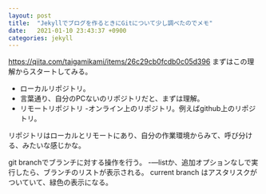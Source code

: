 ```yaml
---
layout: post
title:  "Jekyllでブログを作るときにGitについて少し調べたのでメモ"
date:   2021-01-10 23:43:37 +0900
categories: jekyll
---
```


https://qiita.com/taigamikami/items/26c29cb0fcdb0c05d396
まずはこの理解からスタートしてみる。

- ローカルリポジトリ。
 - 言葉通り、自分のPCないのリポジトリだと、まずは理解。
- リモートリポジトリ
 -オンライン上のリポジトリ。例えばgithub上のリポジトリ。

リポジトリはローカルとリモートにあり、自分の作業環境からみて、呼び分ける、みたいな感じかな。

git branchでブランチに対する操作を行う。
-—listか、追加オプションなしで実行したら、ブランチのリストが表示される。
current branch はアスタリスクがついていて、緑色の表示になる。



